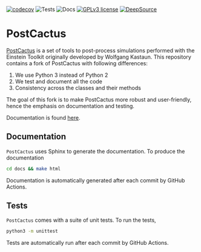 [![codecov](https://codecov.io/gh/Sbozzolo/PostCactus/branch/master/graph/badge.svg)](https://codecov.io/gh/Sbozzolo/PostCactus)
![Tests](https://github.com/Sbozzolo/PostCactus/workflows/Tests/badge.svg)
![Docs](https://github.com/Sbozzolo/PostCactus/workflows/Docs/badge.svg)
[![GPLv3
license](https://img.shields.io/badge/License-GPLv3-blue.svg)](http://perso.crans.org/besson/LICENSE.html)
[![DeepSource](https://static.deepsource.io/deepsource-badge-light-mini.svg)](https://deepsource.io/gh/Sbozzolo/PostCactus/?ref=repository-badge)

# PostCactus

[PostCactus](https://github.com/wokast/PyCactus/tree/master/PostCactus) is a set
of tools to post-process simulations performed with the Einstein Toolkit
originally developed by Wolfgang Kastaun. This repository contains a fork of
PostCactus with following differences:
1. We use Python 3 instead of Python 2
2. We test and document all the code
3. Consistency across the classes and their methods
    
The goal of this fork is to make PostCactus more robust and user-friendly, hence
the emphasis on documentation and testing.

Documentation is found [here](https://sbozzolo.github.io/PostCactus). 

## Documentation

`PostCactus` uses Sphinx to generate the documentation. To produce the documentation
```sh
cd docs && make html
```
Documentation is automatically generated after each commit by GitHub Actions.

## Tests

`PostCactus` comes with a suite of unit tests. To run the tests, 
```sh
python3 -m unittest
```
Tests are automatically run after each commit by GitHub Actions.

